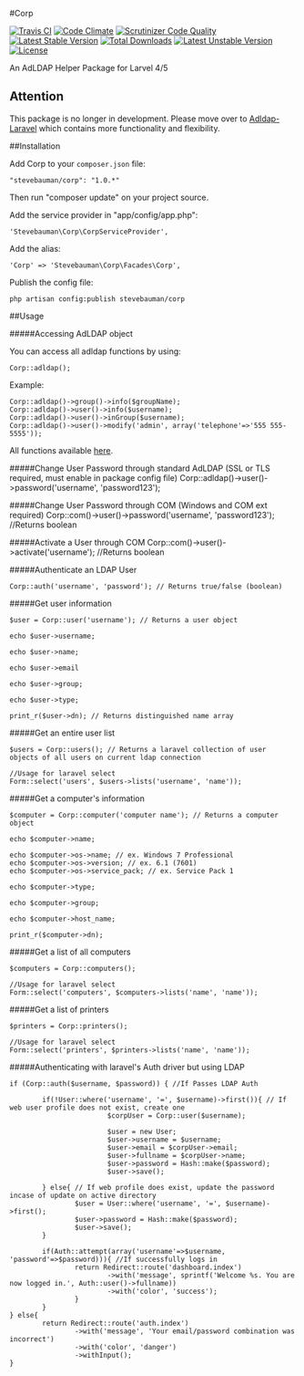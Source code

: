 #Corp

[![Travis CI](https://travis-ci.org/stevebauman/Corp.svg?branch=master)](https://travis-ci.org/stevebauman/Corp)
[![Code Climate](https://codeclimate.com/github/stevebauman/Corp/badges/gpa.svg)](https://codeclimate.com/github/stevebauman/Corp)
[![Scrutinizer Code Quality](https://scrutinizer-ci.com/g/stevebauman/Corp/badges/quality-score.png?b=master)](https://scrutinizer-ci.com/g/stevebauman/Corp/?branch=master)
[![Latest Stable Version](https://poser.pugx.org/stevebauman/corp/v/stable.svg)](https://packagist.org/packages/stevebauman/corp) 
[![Total Downloads](https://poser.pugx.org/stevebauman/corp/downloads.svg)](https://packagist.org/packages/stevebauman/corp) 
[![Latest Unstable Version](https://poser.pugx.org/stevebauman/corp/v/unstable.svg)](https://packagist.org/packages/stevebauman/corp) 
[![License](https://poser.pugx.org/stevebauman/corp/license.svg)](https://packagist.org/packages/stevebauman/corp)

An AdLDAP Helper Package for Larvel 4/5

## Attention

This package is no longer in development. Please move over to [Adldap-Laravel](https://github.com/Adldap2/Adldap2-laravel) which contains more functionality and flexibility.

##Installation

Add Corp to your `composer.json` file:

	"stevebauman/corp": "1.0.*"

Then run "composer update" on your project source.

Add the service provider in "app/config/app.php":

	'Stevebauman\Corp\CorpServiceProvider',
	
Add the alias:

	'Corp' => 'Stevebauman\Corp\Facades\Corp',
	
Publish the config file:

	php artisan config:publish stevebauman/corp
	
##Usage

#####Accessing AdLDAP object

You can access all adldap functions by using:

    Corp::adldap();

Example:

    Corp::adldap()->group()->info($groupName);
    Corp::adldap()->user()->info($username);
    Corp::adldap()->user()->inGroup($username);
    Corp::adldap()->user()->modify('admin', array('telephone'=>'555 555-5555'));

All functions available [here](https://github.com/adldap/adLDAP/wiki/adLDAP-Developer-API-Reference#functions).

#####Change User Password through standard AdLDAP (SSL or TLS required, must enable in package config file)
    Corp::adldap()->user()->password('username', 'password123');

#####Change User Password through COM (Windows and COM ext required)
    Corp::com()->user()->password('username', 'password123'); //Returns boolean

#####Activate a User through COM
    Corp::com()->user()->activate('username'); //Returns boolean

#####Authenticate an LDAP User

    Corp::auth('username', 'password'); // Returns true/false (boolean)

#####Get user information

    $user = Corp::user('username'); // Returns a user object

    echo $user->username;

    echo $user->name;

    echo $user->email

    echo $user->group;

    echo $user->type;

    print_r($user->dn); // Returns distinguished name array

#####Get an entire user list

    $users = Corp::users(); // Returns a laravel collection of user objects of all users on current ldap connection

    //Usage for laravel select
    Form::select('users', $users->lists('username', 'name'));

#####Get a computer's information

    $computer = Corp::computer('computer name'); // Returns a computer object

    echo $computer->name;

    echo $computer->os->name; // ex. Windows 7 Professional
    echo $computer->os->version; // ex. 6.1 (7601)
    echo $computer->os->service_pack; // ex. Service Pack 1

    echo $computer->type;

    echo $computer->group;

    echo $computer->host_name;

    print_r($computer->dn);
	
	
#####Get a list of all computers
	
    $computers = Corp::computers();

    //Usage for laravel select
    Form::select('computers', $computers->lists('name', 'name'));

#####Get a list of printers

    $printers = Corp::printers();

    //Usage for laravel select
    Form::select('printers', $printers->lists('name', 'name'));

#####Authenticating with laravel's Auth driver but using LDAP

    if (Corp::auth($username, $password)) { //If Passes LDAP Auth

            if(!User::where('username', '=', $username)->first()){ // If web user profile does not exist, create one
                            $corpUser = Corp::user($username);

                            $user = new User;
                            $user->username = $username;
                            $user->email = $corpUser->email;
                            $user->fullname = $corpUser->name;
                            $user->password = Hash::make($password);
                            $user->save();

            } else{ // If web profile does exist, update the password incase of update on active directory
                    $user = User::where('username', '=', $username)->first();
                    $user->password = Hash::make($password);
                    $user->save();
            }

            if(Auth::attempt(array('username'=>$username, 'password'=>$password))){ //If successfully logs in
                    return Redirect::route('dashboard.index')
                            ->with('message', sprintf('Welcome %s. You are now logged in.', Auth::user()->fullname))
                            ->with('color', 'success');
                    }
            }
    } else{
            return Redirect::route('auth.index')
                    ->with('message', 'Your email/password combination was incorrect')
                    ->with('color', 'danger')
                    ->withInput();
    }
